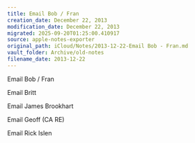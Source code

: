 ```yaml
---
title: Email Bob / Fran
creation_date: December 22, 2013
modification_date: December 22, 2013
migrated: 2025-09-20T01:25:00.410917
source: apple-notes-exporter
original_path: iCloud/Notes/2013-12-22-Email Bob - Fran.md
vault_folder: Archive/old-notes
filename_date: 2013-12-22
---
```



Email Bob / Fran

Email Britt

Email James Brookhart

Email Geoff (CA RE)

Email Rick Islen

